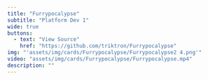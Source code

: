 ```yaml
---
title: "Furrypocalypse"
subtitle: "Platform Dev 1"
wide: true
buttons:
  - text: "View Source"
    href: "https://github.com/triktron/Furrypocalypse"
img: "'assets/img/cards/Furrypocalypse/Furrypocalypse2 4.png'"
video: "assets/img/cards/Furrypocalypse/Furrypocalypse.mp4"
description: ""
---
```

